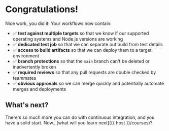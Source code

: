 # Congratulations!

Nice work, you did it! Your workflows now contain:

- :white_check_mark: **test against multiple targets** so that we know if our supported operating systems and Node.js versions are working
- :white_check_mark: **dedicated test job** so that we can separate out build from test details
- :white_check_mark: **access to build artifacts** so that we can deploy them to a target environment
- :white_check_mark: **branch protections** so that the `main` branch can't be deleted or inadvertently broken
- :white_check_mark: **required reviews** so that any pull requests are double checked by teammates
- :white_check_mark: **obvious approvals** so we can merge quickly and potentially automate merges and deployments

## What's next?

There's so much more you can do with continuous integration, and you have a solid start. Now...[what will you learn next]({{ host }}/courses)?
